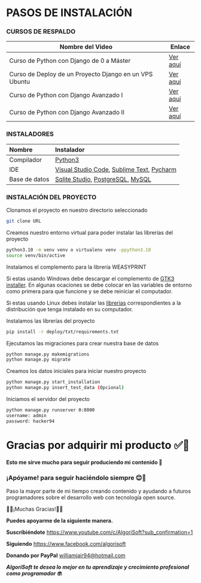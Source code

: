 # PASOS DE INSTALACIÓN

### CURSOS DE RESPALDO

| Nombre del Video | Enlace                                                                                    |
| ---------------- |-------------------------------------------------------------------------------------------|
| Curso de Python con Django de 0 a Máster | [Ver aquí](https://youtube.com/playlist?list=PLxm9hnvxnn-j5ZDOgQS63UIBxQytPdCG7 "Enlace") |
| Curso de Deploy de un Proyecto Django en un VPS Ubuntu | [Ver aquí](https://youtube.com/playlist?list=PLxm9hnvxnn-hFNSoNrWM0LalFnSv5oMas "Enlace")           |
| Curso de Python con Django Avanzado I | [Ver aquí](https://www.youtube.com/playlist?list=PLxm9hnvxnn-gvB0h0sEWjAf74ge4tkTOO "Enlace")       |
| Curso de Python con Django Avanzado II | [Ver aquí](https://www.youtube.com/playlist?list=PLxm9hnvxnn-jL7Fqr-GL2iSPfgJ99BhEC "Enlace")       |

### INSTALADORES

| Nombre        | Instalador                                                                                                                                                                                                                                           |
|:--------------|:-----------------------------------------------------------------------------------------------------------------------------------------------------------------------------------------------------------------------------------------------------| 
| Compilador    | [Python3](https://www.python.org/downloads/release/python-31011/ "Python3")                                                                                                                                                                                                                                |
| IDE           | [Visual Studio Code](https://code.visualstudio.com/ "Visual Studio Code"), [Sublime Text](https://www.sublimetext.com/ "Sublime Text"), [Pycharm](https://www.jetbrains.com/es-es/pycharm/download/#section=windows "Pycharm")                       |
| Base de datos | [Sqlite Studio](https://github.com/pawelsalawa/sqlitestudio/releases "Sqlite Studio"), [PostgreSQL](https://www.enterprisedb.com/downloads/postgres-postgresql-downloads "PostgreSQL"), [MySQL](https://www.apachefriends.org/es/index.html "MySQL") |

### INSTALACIÓN DEL PROYECTO

Clonamos el proyecto en nuestro directorio seleccionado

```bash
git clone URL
```

Creamos nuestro entorno virtual para poder instalar las librerías del proyecto

```bash
python3.10 -m venv venv o virtualenv venv -ppython3.10
source venv/bin/active
```

Instalamos el complemento para la librería WEASYPRINT

Si estas usando Windows debe descargar el complemento de [GTK3 installer](https://github.com/tschoonj/GTK-for-Windows-Runtime-Environment-Installer/releases "GTK3 installer"). En algunas ocaciones se debe colocar en las variables de entorno como primera para que funcione y se debe reiniciar el computador.

Si estas usando Linux debes instalar las [librerias](https://doc.courtbouillon.org/weasyprint/stable/first_steps.html#linux "librerias") correspondientes a la distribución que tenga instalado en su computador.

Instalamos las librerías del proyecto

```bash
pip install -r deploy/txt/requirements.txt
```

Ejecutamos las migraciones para crear nuestra base de datos

```bash
python manage.py makemigrations
python manage.py migrate
```

Creamos los datos iniciales para iniciar nuestro proyecto

```bash
python manage.py start_installation
python manage.py insert_test_data (Opcional)
```

Iniciamos el servidor del proyecto

```bash
python manage.py runserver 0:8000 
username: admin
password: hacker94
```

# Gracias por adquirir mi producto ✅🙏

#### Esto me sirve mucho para seguir produciendo mi contenido 🤗​

### ¡Apóyame! para seguir haciéndolo siempre 😊👏

Paso la mayor parte de mi tiempo creando contenido y ayudando a futuros programadores sobre el desarrollo web con tecnología open source.

🤗💪¡Muchas Gracias!💪🤗

**Puedes apoyarme de la siguiente manera.**

**Suscribiéndote**
https://www.youtube.com/c/AlgoriSoft?sub_confirmation=1

**Siguiendo**
https://www.facebook.com/algorisoft

**Donando por PayPal**
williamjair94@hotmail.com

***AlgoriSoft te desea lo mejor en tu aprendizaje y crecimiento profesional como programador 🤓.***

